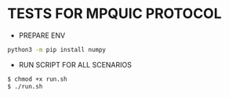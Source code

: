 # TESTS FOR MPQUIC PROTOCOL

* PREPARE ENV
```bash
python3 -m pip install numpy
```

* RUN SCRIPT FOR ALL SCENARIOS
```bash
$ chmod +x run.sh
$ ./run.sh
```
